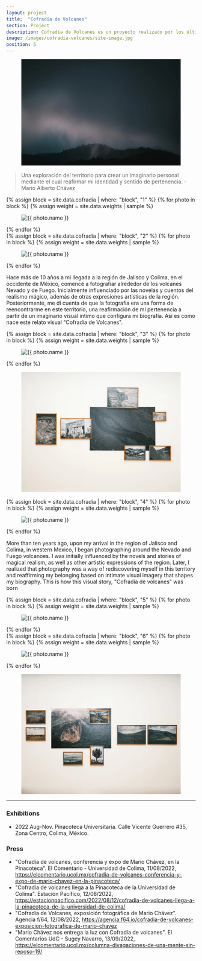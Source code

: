 ```yaml
---
layout: project
title:  "Cofradía de Volcanes"
section: Project
description: Cofradía de Volcanes es un proyecto realizado por los últimos 7 años y que comprende de la exploración del territorio en la región de los estados de Jalisco y Colima en México, donde el autor construye un imaginario visual que reafirma su sentido de pertenencia y arraigo.
image: /images/cofradia-volcanes/site-image.jpg
position: 5
---
```

<div class="w-full mt-12" data-controller="reveal" data-reveal-animation-class="reveal">
  <figure class="m-0 md:m-16">
    <div class="relative">
      <a href="#" class="absolute block inset-0 z-10" data-action="modal#toggle"></a>
      <img src="/images/cofradia-volcanes/cofradia-volcanes-0.webp" alt="Cofradía de Volcanes" data-description="Atardecer en el Nevado" class="w-full h-full object-contain reveal" loading="lazy">
    </div>
  </figure>
</div>

<div class="prose lg:prose-xl mx-auto mt-12">

  <blockquote>Una exploración del territorio para crear un imaginario personal mediante el cual reafirmar mi identidad y sentido de pertenencia.
- Mario Alberto Chávez 
  </blockquote>
</div>

<div class="w-full flex gap-x-2 justify-between mt-6 md:mt-0 large" data-controller="reveal" data-reveal-animation-class="reveal">
  {% assign block = site.data.cofradia | where: "block", "1" %}
  {% for photo in block %}
    {% assign weight = site.data.weights | sample %}
    <figure>
      <div class="relative">
        <a href="#" class="absolute block inset-0 z-10" data-action="modal#toggle"></a>
        <img src="{{ photo.src }}" alt="{{ photo.name }}" data-description="{{ photo.description }}" class="w-full h-full object-contain {{ photo.options }}" loading="lazy" />
      </div>
    </figure>
  {% endfor %}
</div>

<div class="w-full flex flex-wrap justify-between mt-6 md:mt-0 large" data-controller="reveal" data-reveal-animation-class="reveal">
  {% assign block = site.data.cofradia | where: "block", "2" %}
  {% for photo in block %}
    {% assign weight = site.data.weights | sample %}
    <figure class="{{ weight.class }}">
      <div class="relative">
        <a href="#" class="absolute block inset-0 z-10" data-action="modal#toggle"></a>
        <img src="{{ photo.src }}" alt="{{ photo.name }}" data-description="{{ photo.description }}" class="w-full h-full object-contain {{ photo.options }}" loading="lazy" />
      </div>
    </figure>
  {% endfor %}
</div>

<div class="prose lg:prose-xl mx-auto mt-12">
  <p>Hace más de 10 años a mi llegada a la región de Jalisco y Colima, en el occidente de México, comencé a fotografiar alrededor de los volcanes Nevado y de Fuego. Inicialmente influenciado por las novelas y cuentos del realismo mágico, además de otras expresiones artísticas de la región. Posteriormente, me di cuenta de que la fotografía era una forma de reencontrarme en este territorio, una reafirmación de mi pertenencia a partir de un imaginario visual íntimo que configura mi biografía. Así es como nace este relato visual "Cofradía de Volcanes".</p>
</div>

<div class="w-full flex gap-x-2 justify-between mt-6 md:mt-0 large" data-controller="reveal" data-reveal-animation-class="reveal">
  {% assign block = site.data.cofradia | where: "block", "3" %}
  {% for photo in block %}
    {% assign weight = site.data.weights | sample %}
    <figure>
      <div class="relative">
        <a href="#" class="absolute block inset-0 z-10" data-action="modal#toggle"></a>
        <img src="{{ photo.src }}" alt="{{ photo.name }}" data-description="{{ photo.description }}" class="w-full h-full object-contain {{ photo.options }}" loading="lazy" />
      </div>
    </figure>
  {% endfor %}
</div>

<div class="w-full" data-controller="reveal" data-reveal-animation-class="reveal">
  <figure class="m-0 md:m-16">
    <div class="relative">
      <a href="#" class="absolute block inset-0 z-10" data-action="modal#toggle"></a>
      <img src="/images/cofradia-volcanes/cofradia-volcanes-group-1.webp" alt="Cofradía de Volcanes" data-description="Exploración del territorio para crear un imaginario visual personal mediante el cual reafirmar mi identidad y sentido de pertenencia." class="w-full h-full object-contain reveal" loading="lazy">
    </div>
  </figure>
</div>

<div class="w-full flex flex-wrap justify-between mt-6 md:mt-0 large" data-controller="reveal" data-reveal-animation-class="reveal">
  {% assign block = site.data.cofradia | where: "block", "4" %}
  {% for photo in block %}
    {% assign weight = site.data.weights | sample %}
    <figure class="{{ weight.class }}">
      <div class="relative">
        <a href="#" class="absolute block inset-0 z-10" data-action="modal#toggle"></a>
        <img src="{{ photo.src }}" alt="{{ photo.name }}" data-description="{{ photo.description }}" class="w-full h-full object-contain {{ photo.options }}" loading="lazy" />
      </div>
    </figure>
  {% endfor %}
</div>

<div class="prose lg:prose-xl mx-auto mt-6">
  <p>More than ten years ago, upon my arrival in the region of Jalisco and Colima, in western Mexico, I began photographing around the Nevado and Fuego volcanoes. I was initially influenced by the novels and stories of magical realism, as well as other artistic expressions of the region. Later, I realized that photography was a way of rediscovering myself in this territory and reaffirming my belonging based on intimate visual imagery that shapes my biography. This is how this visual story, "Cofradía de volcanes" was born</p>
</div>

<div class="w-full flex flex-wrap justify-between mt-6 md:mt-0 large" data-controller="reveal" data-reveal-animation-class="reveal">
  {% assign block = site.data.cofradia | where: "block", "5" %}
  {% for photo in block %}
    {% assign weight = site.data.weights | sample %}
    <figure class="{{ weight.class }}">
      <div class="relative">
        <a href="#" class="absolute block inset-0 z-10" data-action="modal#toggle"></a>
        <img src="{{ photo.src }}" alt="{{ photo.name }}" data-description="{{ photo.description }}" class="w-full h-full object-contain {{ photo.options }}" loading="lazy" />
      </div>
    </figure>
  {% endfor %}
</div>

<div class="w-full flex gap-x-2 justify-between mt-6 md:mt-0 large" data-controller="reveal" data-reveal-animation-class="reveal">
  {% assign block = site.data.cofradia | where: "block", "6" %}
  {% for photo in block %}
    {% assign weight = site.data.weights | sample %}
    <figure>
      <div class="relative">
        <a href="#" class="absolute block inset-0 z-10" data-action="modal#toggle"></a>
        <img src="{{ photo.src }}" alt="{{ photo.name }}" data-description="{{ photo.description }}" class="w-full h-full object-contain {{ photo.options }}" loading="lazy" />
      </div>
    </figure>
  {% endfor %}
</div>

<div class="w-full" data-controller="reveal" data-reveal-animation-class="reveal">
  <figure class="m-0 md:m-16">
    <div class="relative">
      <a href="#" class="absolute block inset-0 z-10" data-action="modal#toggle"></a>
      <img src="/images/cofradia-volcanes/cofradia-volcanes-group-2.webp" alt="Cofradía de Volcanes" data-description="Exploración del territorio para crear un imaginario visual personal mediante el cual reafirmar mi identidad y sentido de pertenencia." class="w-full h-full object-contain reveal" loading="lazy">
    </div>
  </figure>
</div>

<div class="prose lg:prose-xl mx-auto mt-12">
  <hr/>

  <h3>Exhibitions</h3>
  <ul>
    <li>2022 Aug-Nov. Pinacoteca Universitaria. Calle Vicente Guerrero #35, Zona Centro, Colima, México.</li>
  </ul>

  <h3>Press</h3>
  <ul>
    <li>"Cofradía de volcanes, conferencia y expo de Mario Chávez, en la Pinacoteca". El Comentario - Universidad de Colima, 11/08/2022, <a href="https://elcomentario.ucol.mx/cofradia-de-volcanes-conferencia-y-expo-de-mario-chavez-en-la-pinacoteca/" target="_blank">https://elcomentario.ucol.mx/cofradia-de-volcanes-conferencia-y-expo-de-mario-chavez-en-la-pinacoteca/</a></li>
    <li>"Cofradía de volcanes llega a la Pinacoteca de la Universidad de Colima". Estación Pacífico, 12/08/2022, <a href="https://estacionpacifico.com/2022/08/12/cofradia-de-volcanes-llega-a-la-pinacoteca-de-la-universidad-de-colima/" target="_blank">https://estacionpacifico.com/2022/08/12/cofradia-de-volcanes-llega-a-la-pinacoteca-de-la-universidad-de-colima/</a></li>
    <li>"Cofradía de Volcanes, exposición fotográfica de Mario Chávez". Agencia f/64, 12/08/2022, <a href="https://agencia.f64.io/cofradia-de-volcanes-exposicion-fotografica-de-mario-chavez" target="_blank">https://agencia.f64.io/cofradia-de-volcanes-exposicion-fotografica-de-mario-chavez</a></li>
    <li>"Mario Chávez nos entrega la luz con Cofradía de volcanes". El Comentarios UdC - Sugey Navarro, 13/09/2022, <a href="https://elcomentario.ucol.mx/columna-divagaciones-de-una-mente-sin-reposo-19/" target="_blank">https://elcomentario.ucol.mx/columna-divagaciones-de-una-mente-sin-reposo-19/</a></li>
  </ul>
</div>
